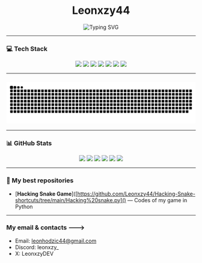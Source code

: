 <h1 align="center">Leonxzy44</h1>


<p align="center">
  <img src="https://readme-typing-svg.herokuapp.com?font=Fira+Code&size=25&pause=1000&center=true&vCenter=true&width=435&lines=Software+Developer;Open+Source+Enthusiast;Tech+Explorer" alt="Typing SVG" />
</p>

---

### 💻 Tech Stack

<p align="center">
  <img src="https://img.shields.io/badge/Python-3670A0?style=for-the-badge&logo=python&logoColor=ffdd54"/>
  <img src="https://img.shields.io/badge/C%2B%2B-00599C?style=for-the-badge&logo=c%2B%2B&logoColor=white"/>
  <img src="https://img.shields.io/badge/C%23-239120?style=for-the-badge&logo=c-sharp&logoColor=white"/>
  <img src="https://img.shields.io/badge/HTML5-E34F26?style=for-the-badge&logo=html5&logoColor=white"/>
  <img src="https://img.shields.io/badge/Node.js-339933?style=for-the-badge&logo=nodedotjs&logoColor=white"/>
  <img src="https://img.shields.io/badge/TypeScript-007ACC?style=for-the-badge&logo=typescript&logoColor=white"/>
  <img src="https://img.shields.io/badge/JavaScript-F7DF1E?style=for-the-badge&logo=javascript&logoColor=black"/>
</p>

---

### 


<p align="center">
  <img src="https://raw.githubusercontent.com/Platane/snk/output/github-contribution-grid-snake.svg" alt="snake" />
</p>

---

### 📊 GitHub Stats

<p align="center">
  <img src="https://img.shields.io/badge/AI%20Engineer-%2300FFB3?style=for-the-badge&logo=openai&logoColor=black" />
  <img src="https://img.shields.io/badge/Machine%20Learning-%23FF9900?style=for-the-badge&logo=tensorflow&logoColor=white" />
  <img src="https://img.shields.io/badge/Deep%20Learning-%23FF2070?style=for-the-badge&logo=pytorch&logoColor=white" />
  <img src="https://img.shields.io/badge/Developer-%230072C6?style=for-the-badge&logo=visualstudiocode&logoColor=white" />
  <img src="https://img.shields.io/badge/Full--Stack%20Dev-%2311B584?style=for-the-badge&logo=next.js&logoColor=white" />
  <img src="https://img.shields.io/badge/AI%20Researcher-%23623CEA?style=for-the-badge&logo=deepnote&logoColor=white" />
</p>

---

### 🔮 My best repositories

-  [**Hacking Snake Game**]([https://github.com/Leonxzy44/Hacking-Snake-shortcuts/tree/main/Hacking%20snake.py]() — Codes of my game in Python

---

### My email & contacts --->

- Email: leonhodzic44@gmail.com
- Discord: leonxzy_
- X: LeonxzyDEV  


<!---
Leonxzy44/Leonxzy44 is a ✨ special ✨ repository because its `README.md` (this file) appears on your GitHub profile.
You can click the Preview link to take a look at your changes.
--->
